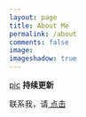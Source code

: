 ```yaml
---
layout: page
title: About Me 
permalink: /about
comments: false
image: 
imageshadow: true
---
```

[pic](https://cdn.jsdelivr.net/gh/trust-web/file@gh-pages/textic.png)
**持续更新**

联系我，请<a target="_blank" href="https://trust-web.github.io/contact" class="btn btn-dark"> 点击 </a>

